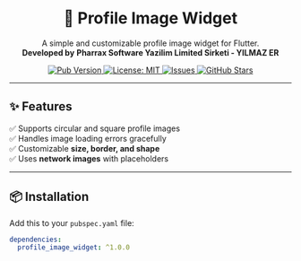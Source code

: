 <h1 align="center">🚀 Profile Image Widget</h1>

<p align="center">
  A simple and customizable profile image widget for Flutter.
  <br>
  <b>Developed by</b>  
  <b>Pharrax Software Yazilim Limited Sirketi - YILMAZ ER</b>
</p>

<p align="center">
  <a href="https://pub.dev/packages/profile_image_widget">
    <img src="https://img.shields.io/pub/v/profile_image_widget.svg" alt="Pub Version">
  </a>
  <a href="https://github.com/yourusername/profile_image_widget/blob/main/LICENSE">
    <img src="https://img.shields.io/badge/license-MIT-blue.svg" alt="License: MIT">
  </a>
  <a href="https://github.com/yourusername/profile_image_widget/issues">
    <img src="https://img.shields.io/github/issues/yourusername/profile_image_widget.svg" alt="Issues">
  </a>
  <a href="https://github.com/yourusername/profile_image_widget">
    <img src="https://img.shields.io/github/stars/yourusername/profile_image_widget.svg?style=social" alt="GitHub Stars">
  </a>
</p>

---

## ✨ **Features**
✅ Supports circular and square profile images  
✅ Handles image loading errors gracefully  
✅ Customizable **size, border, and shape**  
✅ Uses **network images** with placeholders  

---

## 📦 **Installation**
Add this to your `pubspec.yaml` file:

```yaml
dependencies:
  profile_image_widget: ^1.0.0
